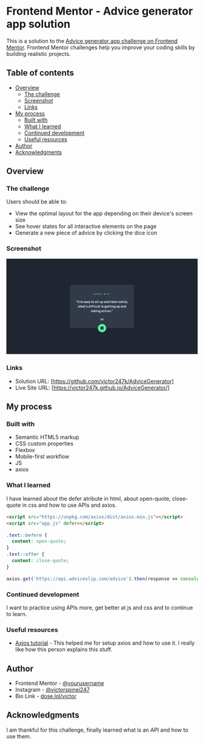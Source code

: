 # Frontend Mentor - Advice generator app solution

This is a solution to the [Advice generator app challenge on Frontend Mentor](https://www.frontendmentor.io/challenges/advice-generator-app-QdUG-13db). Frontend Mentor challenges help you improve your coding skills by building realistic projects.

## Table of contents

- [Overview](#overview)
  - [The challenge](#the-challenge)
  - [Screenshot](#screenshot)
  - [Links](#links)
- [My process](#my-process)
  - [Built with](#built-with)
  - [What I learned](#what-i-learned)
  - [Continued development](#continued-development)
  - [Useful resources](#useful-resources)
- [Author](#author)
- [Acknowledgments](#acknowledgments)

## Overview

### The challenge

Users should be able to:

- View the optimal layout for the app depending on their device's screen size
- See hover states for all interactive elements on the page
- Generate a new piece of advice by clicking the dice icon

### Screenshot

![](./design//screenshot.png)

### Links

- Solution URL: [https://github.com/victor247k/AdviceGenerator]
- Live Site URL: [https://victor247k.github.io/AdviceGenerator/]

## My process

### Built with

- Semantic HTML5 markup
- CSS custom properties
- Flexbox
- Mobile-first workflow
- JS
- axios

### What I learned

I have learned about the defer atribute in html, about open-quote, close-quote in css and how to use APIs and axios.

```html
<script src="https://unpkg.com/axios/dist/axios.min.js"></script>
<script src="app.js" defer></script>
```
```css
.text::before {
  content: open-quote;
}
.text::after {
  content: close-quote;
}
```
```js
axios.get('https://api.adviceslip.com/advice').then(response => console.log(response.data.slip.advice));
```

### Continued development

I want to practice using APIs more, get better at js and css and to continue to learn.

### Useful resources

- [Axios tutorial](https://youtu.be/qM4G1Ai2ZpE) - This helped me for setup axios and how to use it. I really like how this person explains this stuff.

## Author

- Frontend Mentor - [@yourusername](https://www.frontendmentor.io/profile/victor247k)
- Instagram - [@victorspinei247](https://www.instagram.com/victorspinei247/)
- Bio Link - [dose.lol/victor](https://dose.lol/victor)

## Acknowledgments

I am thankful for this challenge, finally learned what is an API and how to use them.
